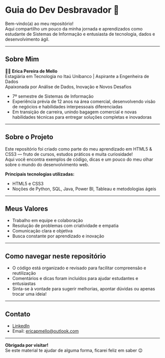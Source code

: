 # Guia do Dev Desbravador 🚀

Bem-vindo(a) ao meu repositório!  
Aqui compartilho um pouco da minha jornada e aprendizados como estudante de Sistemas de Informação e entusiasta de tecnologia, dados e desenvolvimento ágil.

---

## Sobre Mim

👩‍💻 **Erica Pereira de Mello**  
Estagiária em Tecnologia no Itaú Unibanco | Aspirante a Engenheira de Dados  
Apaixonada por Análise de Dados, Inovação e Novos Desafios

- 7º semestre de Sistemas de Informação
- Experiência prévia de 12 anos na área comercial, desenvolvendo visão de negócios e habilidades interpessoais diferenciadas
- Em transição de carreira, unindo bagagem comercial e novas habilidades técnicas para entregar soluções completas e inovadoras

---

## Sobre o Projeto

Este repositório foi criado como parte do meu aprendizado em HTML5 & CSS3 — fruto de cursos, estudos práticos e muita curiosidade!  
Aqui você encontra exemplos de código, dicas e um pouco do meu olhar sobre o mundo do desenvolvimento web.

**Principais tecnologias utilizadas:**
- HTML5 e CSS3
- Noções de Python, SQL, Java, Power BI, Tableau e metodologias ágeis

---

## Meus Valores

- Trabalho em equipe e colaboração
- Resolução de problemas com criatividade e empatia
- Comunicação clara e objetiva
- Busca constante por aprendizado e inovação

---

## Como navegar neste repositório

- O código está organizado e revisado para facilitar compreensão e reutilização
- Comentários e dicas foram incluídos para ajudar estudantes e entusiastas
- Sinta-se à vontade para sugerir melhorias, apontar dúvidas ou apenas trocar uma ideia!

---

## Contato

- [LinkedIn](https://www.linkedin.com/in/ericapmello/)
- Email: ericapmello@outlook.com

---

**Obrigada por visitar!**  
Se este material te ajudar de alguma forma, ficarei feliz em saber 😉  
